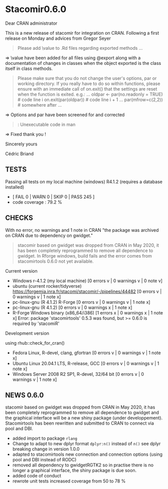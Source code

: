 # Stacomir0.6.0

Dear CRAN administrator

This is a new release of stacomir for integration on CRAN. 
Following a first release on Monday and advices from Gregor Seyer 

> Please add \value to .Rd files regarding exported methods ...

 => \value have been added for all files using @export along with a documentation of changes in classes
 when the object exported is the class itself in class methods.
 
> Please make sure that you do not change the user's options, par or
> working directory. If you really have to do so within functions, please
> ensure with an immediate call of on.exit() that the settings are reset
> when the function is exited. e.g.:
> ...
> oldpar <- par(no.readonly = TRUE)    # code line i
> on.exit(par(oldpar))            # code line i + 1
> ...
> par(mfrow=c(2,2))            # somewhere after
> ... 

 => Options and par have been screened for and corrected

> : Unexecutable code in man

=> Fixed thank you !

Sincerely yours

Cédric Briand

## TESTS

Passing all tests on my local machine (windows) R4.1.2 (requires a database installed)
   
* [ FAIL 0 | WARN 0 | SKIP 0 | PASS 245 ]
* code coverage : 79.2 %

## CHECKS

With no error, no warnings and 1 note in CRAN "the package was archived on CRAN due to dependency on gwidget."

> stacomir based on gwidget was dropped from CRAN in May 2020, it has been completely reprogrammed to remove all dependence to
gwidget. In Rforge windows, build fails and the error comes from stacomirtools 0.6.0 not yet available.

Current version

* Windows r-4.1.2 (my local machine) [0 errors v | 0 warnings v | 0 note v]
* ubuntu (current rocker/tidyverse) https://forgemia.inra.fr/stacomi/stacomir/-/pipelines/44482  [0 errors v | 0 warnings v | 1 note x]
* pc-linux-gnu (R 4.1.2) R-Forge [0 errors v | 0 warnings v | 1 note x]
* pc-linux-gnu (R 4.1.2) [0 errors v | 0 warnings x | 1 note x]
* R-Forge Windows binary (x86_64/i386) [1 errors x | 0 warnings x | 1 note x] 
Error: package 'stacomirtools' 0.5.3 was found, but >= 0.6.0 is required by 'stacomiR'

Development version

using rhub::check_for_cran()

* Fedora Linux, R-devel, clang, gfortran [0 errors v | 0 warnings v | 1 note x]
* Ubuntu Linux 20.04.1 LTS, R-release, GCC [0 errors v | 0 warnings v | 1 note x]
* Windows Server 2008 R2 SP1, R-devel, 32/64 bit [0 errors v | 0 warnings v | 1 note x]

## NEWS 0.6.0

stacomir based on gwidget was dropped from CRAN in May 2020, it has been completely reprogrammed to remove all dependence to
gwidget and the graphical interface will be a new shiny package (under developpement). Stacomirtools has been rewritten and submitted to CRAN 
to connect via pool and DBI.

* added import to package  `rlang` 
* Change to adapt to new dplyr format `dplyr:n()` instead of `n()` see dplyr breaking change in version 1.0.0
* adapted to stacomirtools new connection and connection options (using pool and DBI instead of RODC)
* removed all dependency to gwidgetRGTK2 so in practise there is no longer a graphical interface, the shiny package is due soon.
* added code of conduct
* rewrote unit tests increased coverage from 50 to 78 %

